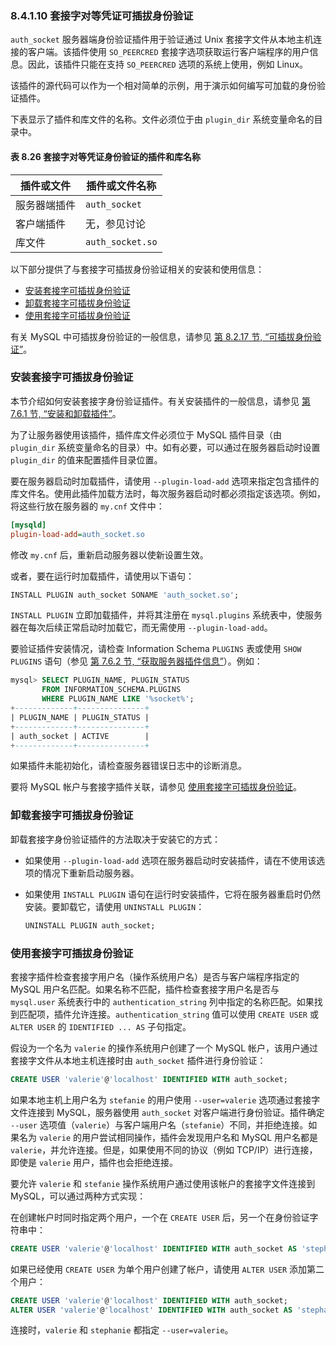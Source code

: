 ### 8.4.1.10 套接字对等凭证可插拔身份验证

`auth_socket` 服务器端身份验证插件用于验证通过 Unix 套接字文件从本地主机连接的客户端。该插件使用 `SO_PEERCRED` 套接字选项获取运行客户端程序的用户信息。因此，该插件只能在支持 `SO_PEERCRED` 选项的系统上使用，例如 Linux。

该插件的源代码可以作为一个相对简单的示例，用于演示如何编写可加载的身份验证插件。

下表显示了插件和库文件的名称。文件必须位于由 `plugin_dir` 系统变量命名的目录中。

#### 表 8.26 套接字对等凭证身份验证的插件和库名称

| 插件或文件   | 插件或文件名称   |
| ------------ | ---------------- |
| 服务器端插件 | `auth_socket`    |
| 客户端插件   | 无，参见讨论     |
| 库文件       | `auth_socket.so` |

以下部分提供了与套接字可插拔身份验证相关的安装和使用信息：

- [安装套接字可插拔身份验证](#installing-socket-pluggable-authentication)
- [卸载套接字可插拔身份验证](#uninstalling-socket-pluggable-authentication)
- [使用套接字可插拔身份验证](#using-socket-pluggable-authentication)

有关 MySQL 中可插拔身份验证的一般信息，请参见 [第 8.2.17 节, “可插拔身份验证”](#pluggable-authentication)。

### 安装套接字可插拔身份验证

本节介绍如何安装套接字身份验证插件。有关安装插件的一般信息，请参见 [第 7.6.1 节, “安装和卸载插件”](#installing-and-uninstalling-plugins)。

为了让服务器使用该插件，插件库文件必须位于 MySQL 插件目录（由 `plugin_dir` 系统变量命名的目录）中。如有必要，可以通过在服务器启动时设置 `plugin_dir` 的值来配置插件目录位置。

要在服务器启动时加载插件，请使用 `--plugin-load-add` 选项来指定包含插件的库文件名。使用此插件加载方法时，每次服务器启动时都必须指定该选项。例如，将这些行放在服务器的 `my.cnf` 文件中：

```ini
[mysqld]
plugin-load-add=auth_socket.so
```

修改 `my.cnf` 后，重新启动服务器以使新设置生效。

或者，要在运行时加载插件，请使用以下语句：

```sql
INSTALL PLUGIN auth_socket SONAME 'auth_socket.so';
```

`INSTALL PLUGIN` 立即加载插件，并将其注册在 `mysql.plugins` 系统表中，使服务器在每次后续正常启动时加载它，而无需使用 `--plugin-load-add`。

要验证插件安装情况，请检查 Information Schema `PLUGINS` 表或使用 `SHOW PLUGINS` 语句（参见 [第 7.6.2 节, “获取服务器插件信息”](#obtaining-server-plugin-information)）。例如：

```sql
mysql> SELECT PLUGIN_NAME, PLUGIN_STATUS
       FROM INFORMATION_SCHEMA.PLUGINS
       WHERE PLUGIN_NAME LIKE '%socket%';
+-------------+---------------+
| PLUGIN_NAME | PLUGIN_STATUS |
+-------------+---------------+
| auth_socket | ACTIVE        |
+-------------+---------------+
```

如果插件未能初始化，请检查服务器错误日志中的诊断消息。

要将 MySQL 帐户与套接字插件关联，请参见 [使用套接字可插拔身份验证](#using-socket-pluggable-authentication)。

### 卸载套接字可插拔身份验证

卸载套接字身份验证插件的方法取决于安装它的方式：

- 如果使用 `--plugin-load-add` 选项在服务器启动时安装插件，请在不使用该选项的情况下重新启动服务器。
- 如果使用 `INSTALL PLUGIN` 语句在运行时安装插件，它将在服务器重启时仍然安装。要卸载它，请使用 `UNINSTALL PLUGIN`：

    ```sql
    UNINSTALL PLUGIN auth_socket;
    ```

### 使用套接字可插拔身份验证

套接字插件检查套接字用户名（操作系统用户名）是否与客户端程序指定的 MySQL 用户名匹配。如果名称不匹配，插件检查套接字用户名是否与 `mysql.user` 系统表行中的 `authentication_string` 列中指定的名称匹配。如果找到匹配项，插件允许连接。`authentication_string` 值可以使用 `CREATE USER` 或 `ALTER USER` 的 `IDENTIFIED ... AS` 子句指定。

假设为一个名为 `valerie` 的操作系统用户创建了一个 MySQL 帐户，该用户通过套接字文件从本地主机连接时由 `auth_socket` 插件进行身份验证：

```sql
CREATE USER 'valerie'@'localhost' IDENTIFIED WITH auth_socket;
```

如果本地主机上用户名为 `stefanie` 的用户使用 `--user=valerie` 选项通过套接字文件连接到 MySQL，服务器使用 `auth_socket` 对客户端进行身份验证。插件确定 `--user` 选项值（`valerie`）与客户端用户名（`stefanie`）不同，并拒绝连接。如果名为 `valerie` 的用户尝试相同操作，插件会发现用户名和 MySQL 用户名都是 `valerie`，并允许连接。但是，如果使用不同的协议（例如 TCP/IP）进行连接，即使是 `valerie` 用户，插件也会拒绝连接。

要允许 `valerie` 和 `stefanie` 操作系统用户通过使用该帐户的套接字文件连接到 MySQL，可以通过两种方式实现：

在创建帐户时同时指定两个用户，一个在 `CREATE USER` 后，另一个在身份验证字符串中：

```sql
CREATE USER 'valerie'@'localhost' IDENTIFIED WITH auth_socket AS 'stephanie';
```

如果已经使用 `CREATE USER` 为单个用户创建了帐户，请使用 `ALTER USER` 添加第二个用户：

```sql
CREATE USER 'valerie'@'localhost' IDENTIFIED WITH auth_socket;
ALTER USER 'valerie'@'localhost' IDENTIFIED WITH auth_socket AS 'stephanie';
```

连接时，`valerie` 和 `stephanie` 都指定 `--user=valerie`。